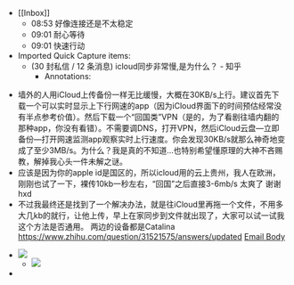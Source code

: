- [[Inbox]]
    - 08:53 好像连接还是不太稳定
    - 09:01 耐心等待
    - 09:01 快速行动
- Imported Quick Capture items:
    - (30 封私信 / 12 条消息) icloud同步非常慢,是为什么？ - 知乎
        - Annotations:
* 墙外的人用iCloud上传备份一样无比缓慢，大概在30KB/s上行。建议首先下载一个可以实时显示上下行网速的app（因为iCloud界面下的时间预估经常没有半点参考价值）。然后下载一个“回国类”VPN（是的，为了看剧往墙内翻的那种app，你没有看错）。不需要调DNS，打开VPN，然后iCloud云盘—立即备份—打开网速监测app观察实时上行速度。你会发现30KB/s就那么神奇地变成了至少3MB/s。为什么？我是真的不知道…也特别希望懂原理的大神不吝赐教，解掉我心头一件未解之谜。
* 应该是因为你的apple id是国区的，所以icloud用的云上贵州，我人在欧洲，刚刚也试了一下，裸传10kb一秒左右，“回国”之后直接3-6mb/s 太爽了 谢谢hxd
* 不过我最终还是找到了一个解决办法，就是往iCloud里再拖一个文件，不用多大几kb的就行，让他上传，早上在家同步到文件就出现了，大家可以试一试我这个方法是否通用。
两边的设备都是Catalina
https://www.zhihu.com/question/31521575/answers/updated [Email Body](https://files.todoist.com/d5HQKlTPh6NdeZsfJP0dyO6vULgng0UE5R11xS_4Iuu7sFlVO9tvSqVAgBxS9Ofa/by/21878347/as/file.html)
- ![](https://firebasestorage.googleapis.com/v0/b/firescript-577a2.appspot.com/o/imgs%2Fapp%2Fxinyiheng%2FaeS89hUeq_.gif?alt=media&token=071a596d-3047-4542-ad70-14569e68f352)
    - ![](https://firebasestorage.googleapis.com/v0/b/firescript-577a2.appspot.com/o/imgs%2Fapp%2Fxinyiheng%2FeeAq1hc7RB.gif?alt=media&token=9739d225-243f-40a7-a52a-bd5afe111ef7)
- 
